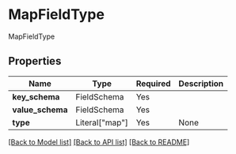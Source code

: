 # MapFieldType

MapFieldType

## Properties
| Name | Type | Required | Description |
| ------------ | ------------- | ------------- | ------------- |
**key_schema** | FieldSchema | Yes |  |
**value_schema** | FieldSchema | Yes |  |
**type** | Literal["map"] | Yes | None |


[[Back to Model list]](../../../../README.md#models-v2-link) [[Back to API list]](../../../../README.md#apis-v2-link) [[Back to README]](../../../../README.md)
